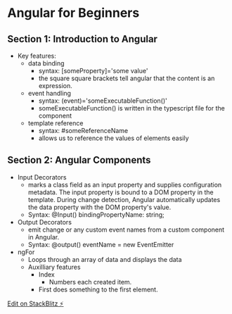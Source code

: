 # Angular for Beginners

## Section 1: Introduction to Angular
- Key features:
  - data binding
    - syntax: \[someProperty\]='some value'
    - the square square brackets tell angular that the content is an expression. 
  - event handling
    - syntax: (event)='someExecutableFunction()'
    - someExecutableFunction() is written in the typescript file for the component
  - template reference
    - syntax: #someReferenceName
    - allows us to reference the values of elements easily

## Section 2: Angular Components
  - Input Decorators
    - marks a class field as an input property and supplies configuration metadata. The input property is bound to a DOM property in the template. During change detection, Angular automatically updates the data property with the DOM property's value.
    - Syntax: @Input() bindingPropertyName: string;
  - Output Decorators
    - emit change or any custom event names from a custom component in Angular.
    - Syntax: @output() eventName = new EventEmitter
  - ngFor
    - Loops through an array of data and displays the data
    - Auxilliary features
      - Index
        - Numbers each created item. 
      - First does something to the first element.








  




[Edit on StackBlitz ⚡️](https://stackblitz.com/edit/angular-tqgseo)